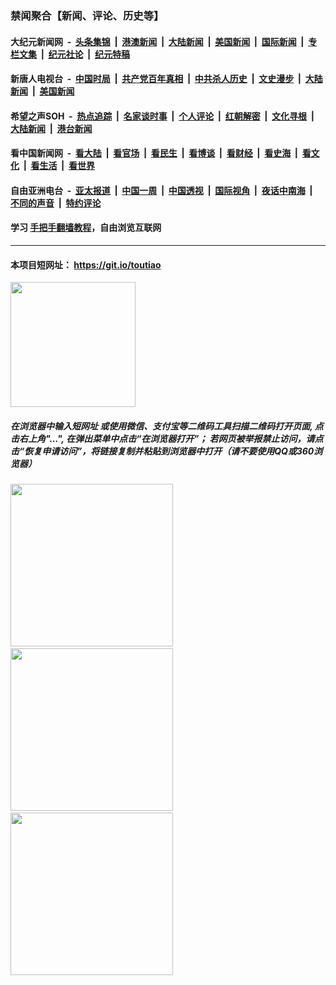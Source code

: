 ### 禁闻聚合【新闻、评论、历史等】

#### 大纪元新闻网 &nbsp;-&nbsp; [头条集锦](indexes/E头条集锦.md?t=03040131) &nbsp;|&nbsp; [港澳新闻](indexes/E港澳新闻.md?t=03040131)  &nbsp;|&nbsp; [大陆新闻](indexes/E大陆新闻.md?t=03040131) &nbsp;|&nbsp; [美国新闻](indexes/E美国新闻.md?t=03040131) &nbsp;|&nbsp; [国际新闻](indexes/E国际新闻.md?t=03040131) &nbsp;|&nbsp; [专栏文集](indexes/E专栏文集.md?t=03040131) &nbsp;|&nbsp; [纪元社论](indexes/E纪元社论.md?t=03040131) &nbsp;|&nbsp; [纪元特稿](indexes/E纪元特稿.md?t=03040131) 

#### 新唐人电视台 &nbsp;-&nbsp; [中国时局](indexes/N中国时局.md?t=03040131) &nbsp;|&nbsp; [共产党百年真相](indexes/N共产党百年真相.md?t=03040131) &nbsp;|&nbsp; [中共杀人历史](indexes/N中共杀人历史.md?t=03040131) &nbsp;|&nbsp; [文史漫步](indexes/N文史漫步.md?t=03040131) &nbsp;|&nbsp; [大陆新闻](indexes/N大陆新闻.md?t=03040131) &nbsp;|&nbsp; [美国新闻](indexes/N美国新闻.md?t=03040131)

#### 希望之声SOH &nbsp;-&nbsp; [热点追踪](indexes/H热点追踪.md?t=03040131) &nbsp;|&nbsp; [名家谈时事](indexes/H名家谈时事.md?t=03040131) &nbsp;|&nbsp; [个人评论](indexes/H个人评论.md?t=03040131)  &nbsp;|&nbsp; [红朝解密](indexes/H红朝解密.md?t=03040131) &nbsp;|&nbsp; [文化寻根](indexes/H文化寻根.md?t=03040131) &nbsp;|&nbsp; [大陆新闻](indexes/H大陆新闻.md?t=03040131) &nbsp;|&nbsp; [港台新闻](indexes/H港台新闻.md?t=03040131)

#### 看中国新闻网 &nbsp;-&nbsp; [看大陆](indexes/S看大陆.md?t=03040131) &nbsp;|&nbsp; [看官场](indexes/S看官场.md?t=03040131) &nbsp;|&nbsp; [看民生](indexes/S看民生.md?t=03040131)  &nbsp;|&nbsp; [看博谈](indexes/S看博谈.md?t=03040131) &nbsp;|&nbsp; [看财经](indexes/S看财经.md?t=03040131) &nbsp;|&nbsp; [看史海](indexes/S看史海.md?t=03040131) &nbsp;|&nbsp; [看文化](indexes/S看文化.md?t=03040131) &nbsp;|&nbsp; [看生活](indexes/S看生活.md?t=03040131) &nbsp;|&nbsp; [看世界](indexes/S看世界.md?t=03040131)

#### 自由亚洲电台 &nbsp;-&nbsp; [亚太报道](indexes/R亚太报道.md?t=03040131) &nbsp;|&nbsp; [中国一周](indexes/R中国一周.md?t=03040131) &nbsp;|&nbsp; [中国透视](indexes/R中国透视.md?t=03040131)  &nbsp;|&nbsp; [国际视角](indexes/R国际视角.md?t=03040131) &nbsp;|&nbsp; [夜话中南海](indexes/R夜话中南海.md?t=03040131) &nbsp;|&nbsp; [不同的声音](indexes/R不同的声音.md?t=03040131) &nbsp;|&nbsp; [特约评论](indexes/R特约评论.md?t=03040131)

#### 学习 [手把手翻墙教程](https://github.com/gfw-breaker/guides/wiki)，自由浏览互联网

----

#### 本项目短网址： https://git.io/toutiao
<img src="https://raw.githubusercontent.com/gfw-breaker/banned-news/master/scripts/img/qr.png" width="200px"/>  

##### 在浏览器中输入短网址 或使用微信、支付宝等二维码工具扫描二维码打开页面, 点击右上角"...", 在弹出菜单中点击“在浏览器打开”； 若网页被举报禁止访问，请点击“恢复申请访问”，将链接复制并粘贴到浏览器中打开（请不要使用QQ或360浏览器）

<img src="https://raw.githubusercontent.com/gfw-breaker/banned-news/master/scripts/img/1.png" width="260px"/> &nbsp; <img src="https://raw.githubusercontent.com/gfw-breaker/banned-news/master/scripts/img/2.png" width="260px"/> &nbsp; <img src="https://raw.githubusercontent.com/gfw-breaker/banned-news/master/scripts/img/3.png" width="260px"/>
